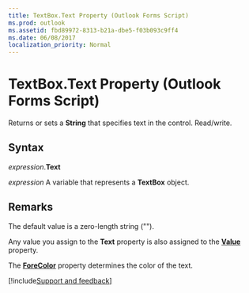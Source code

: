 ```yaml
---
title: TextBox.Text Property (Outlook Forms Script)
ms.prod: outlook
ms.assetid: fbd89972-8313-b21a-dbe5-f03b093c9ff4
ms.date: 06/08/2017
localization_priority: Normal
---
```



# TextBox.Text Property (Outlook Forms Script)

Returns or sets a **String** that specifies text in the control. Read/write.


## Syntax

_expression_.**Text**

_expression_ A variable that represents a **TextBox** object.


## Remarks

The default value is a zero-length string ("").

Any value you assign to the  **Text** property is also assigned to the **[Value](Outlook.textbox.value.md)** property.

The  **[ForeColor](Outlook.textbox.forecolor.md)** property determines the color of the text.

[!include[Support and feedback](~/includes/feedback-boilerplate.md)]